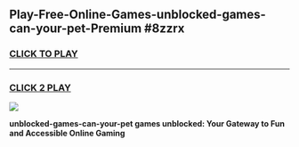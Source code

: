 
## Play-Free-Online-Games-unblocked-games-can-your-pet-Premium #8zzrx
<h3>
<a href="https://premium.freeplayer.one?title=unblocked-games-can-your-pet&ref=8M">CLICK TO PLAY</a></h3>
<hr>

<h3>
<a href="https://premium.freeplayer.one?title=unblocked-games-can-your-pet&ref=8M">CLICK 2 PLAY</a>
  
</h3>

<a href="https://premium.freeplayer.one?title=unblocked-games-can-your-pet&ref=8M"><img src="https://clearcache.store/games.png"></a>


**unblocked-games-can-your-pet games unblocked: Your Gateway to Fun and Accessible Online Gaming**
